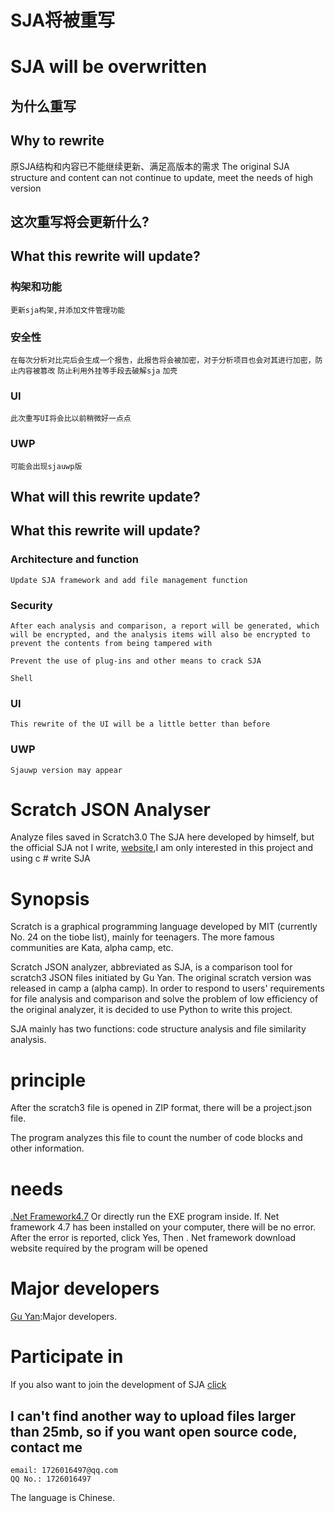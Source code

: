 # SJA将被重写
# SJA will be overwritten

## 为什么重写
## Why to rewrite

原SJA结构和内容已不能继续更新、满足高版本的需求
The original SJA structure and content can not continue to update, meet the needs of high version

## 这次重写将会更新什么?
## What this rewrite will update?

### 构架和功能
```更新sja构架,并添加文件管理功能```
### 安全性
```在每次分析对比完后会生成一个报告，此报告将会被加密，对于分析项目也会对其进行加密，防止内容被篡改```
```防止利用外挂等手段去破解sja```
```加壳```
### UI
```此次重写UI将会比以前稍微好一点点```
### UWP
```可能会出现sjauwp版```

## What will this rewrite update?

## What this rewrite will update?

### Architecture and function

```Update SJA framework and add file management function```

### Security

```After each analysis and comparison, a report will be generated, which will be encrypted, and the analysis items will also be encrypted to prevent the contents from being tampered with```

```Prevent the use of plug-ins and other means to crack SJA```

```Shell```

### UI

```This rewrite of the UI will be a little better than before```

### UWP

```Sjauwp version may appear```


# Scratch JSON Analyser
Analyze files saved in Scratch3.0
The SJA here developed by himself, but the official SJA not I write, [website](https://gitee.com/gitkunkun/SJA),I am only interested in this project and using c # write SJA

# Synopsis
Scratch is a graphical programming language developed by MIT (currently No. 24 on the tiobe list), mainly for teenagers. The more famous communities are Kata, alpha camp, etc.

Scratch JSON analyzer, abbreviated as SJA, is a comparison tool for scratch3 JSON files initiated by Gu Yan. The original scratch version was released in camp a (alpha camp). In order to respond to users' requirements for file analysis and comparison and solve the problem of low efficiency of the original analyzer, it is decided to use Python to write this project.

SJA mainly has two functions: code structure analysis and file similarity analysis.

# principle
After the scratch3 file is opened in ZIP format, there will be a project.json file.

The program analyzes this file to count the number of code blocks and other information.

#  needs
[.Net Framework4.7](https://dotnet.microsoft.com/)
Or directly run the EXE program inside. If. Net framework 4.7 has been installed on your computer, there will be no error. After the error is reported, click Yes, Then . Net framework download website required by the program will be opened

# Major developers
[Gu Yan](https://gitee.com/guyanalone):Major developers.

# Participate in
If you also want to join the development of SJA [click](https://www.wenjuan.design/s/UZBZJv1mI3/)

## I can't find another way to upload files larger than 25mb, so if you want open source code, contact me
```
email: 1726016497@qq.com
QQ No.: 1726016497
```

The language is Chinese.

